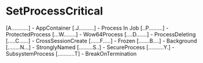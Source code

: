 # SetProcessCritical


[A...........] - AppContainer
[.J..........] - Process In Job
[..P.........] - ProtectedProcess
[...W........] - Wow64Process
[....D.......] - ProcessDeleting
[.....C......] - CrossSessionCreate
[......F.....] - Frozen
[.......B....] - Background
[........N...] - StronglyNamed
[.........S..] - SecureProcess
[..........Y.] - SubsystemProcess
[...........T] - BreakOnTermination
 
